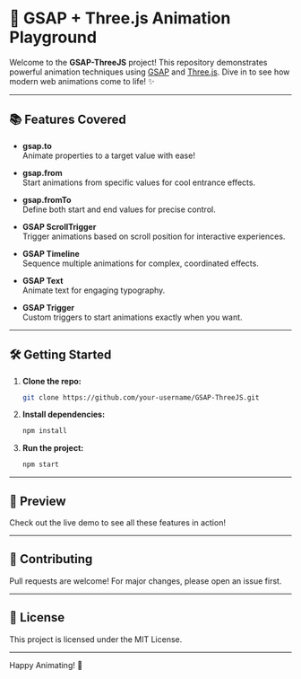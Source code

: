 # 🚀 GSAP + Three.js Animation Playground

Welcome to the **GSAP-ThreeJS** project! This repository demonstrates powerful animation techniques using [GSAP](https://greensock.com/gsap/) and [Three.js](https://threejs.org/). Dive in to see how modern web animations come to life! ✨

---

## 📚 Features Covered

- **gsap.to**  
  Animate properties to a target value with ease!

- **gsap.from**  
  Start animations from specific values for cool entrance effects.

- **gsap.fromTo**  
  Define both start and end values for precise control.

- **GSAP ScrollTrigger**  
  Trigger animations based on scroll position for interactive experiences.

- **GSAP Timeline**  
  Sequence multiple animations for complex, coordinated effects.

- **GSAP Text**  
  Animate text for engaging typography.

- **GSAP Trigger**  
  Custom triggers to start animations exactly when you want.

---

## 🛠️ Getting Started

1. **Clone the repo:**
   ```bash
   git clone https://github.com/your-username/GSAP-ThreeJS.git
   ```
2. **Install dependencies:**
   ```bash
   npm install
   ```
3. **Run the project:**
   ```bash
   npm start
   ```

---

## 🌟 Preview

Check out the live demo to see all these features in action!

---

## 🤝 Contributing

Pull requests are welcome! For major changes, please open an issue first.

---

## 📄 License

This project is licensed under the MIT License.

---

Happy Animating! 🎉
